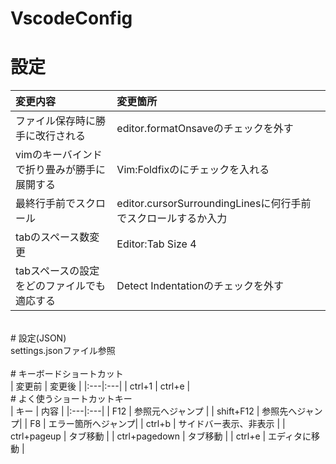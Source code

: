 # VscodeConfig<br>

# 設定<br>
| 変更内容 | 変更箇所 |
|:---|:---|
| ファイル保存時に勝手に改行される | editor.formatOnsaveのチェックを外す |
| vimのキーバインドで折り畳みが勝手に展開する | Vim:Foldfixのにチェックを入れる |
| 最終行手前でスクロール | editor.cursorSurroundingLinesに何行手前でスクロールするか入力 |
| tabのスペース数変更 | Editor:Tab Size 4 |
| tabスペースの設定をどのファイルでも適応する | Detect Indentationのチェックを外す |
<br>
# 設定(JSON)<br>
settings.jsonファイル参照<br>
<br>
# キーボードショートカット<br>
| 変更前 | 変更後 |
|:---|:---|
| ctrl+1 | ctrl+e |
<br>
# よく使うショートカットキー<br>
| キー | 内容 |
|:---|:---|
| F12 | 参照元へジャンプ |
| shift+F12 | 参照先へジャンプ|
| F8 | エラー箇所へジャンプ|
| ctrl+b | サイドバー表示、非表示 |
| ctrl+pageup | タブ移動 |
| ctrl+pagedown | タブ移動 |
| ctrl+e | エディタに移動 |
